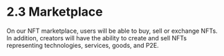 # 2.3 Marketplace

On our NFT marketplace, users will be able to buy, sell or exchange NFTs. In addition, creators will have the ability to create and sell NFTs representing technologies, services, goods, and P2E.
